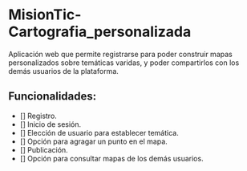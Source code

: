 # MisionTic-Cartografia_personalizada
Aplicación web que permite registrarse para poder construir mapas personalizados sobre temáticas varidas, y poder compartirlos con los demás usuarios de la plataforma.

## Funcionalidades:
- [] Registro.
- [] Inicio de sesión.
- [] Elección de usuario para establecer temática.
- [] Opción para agragar un punto en el mapa.
- [] Publicación.
- [] Opción para consultar mapas de los demás usuarios.